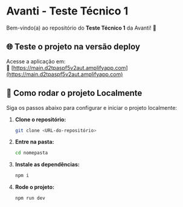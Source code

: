 # Avanti - Teste Técnico 1

Bem-vindo(a) ao repositório do **Teste Técnico 1** da Avanti! 🚀

## 🌐 Teste o projeto na versão deploy

Acesse a aplicação em:  
🔗 [https://main.d2tpaspf5v2aut.amplifyapp.com](https://main.d2tpaspf5v2aut.amplifyapp.com)

 

## 🔧 Como rodar o projeto Localmente

Siga os passos abaixo para configurar e iniciar o projeto localmente:

1. **Clone o repositório:**

   ```bash
   git clone <URL-do-repositório>
2. **Entre na pasta:**

   ```bash
   cd nomepasta
3. **Instale as dependências:**

   ```bash
   npm i

4. **Rode o projeto:**

   ```bash
   npm run dev
